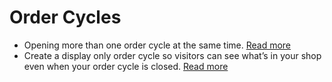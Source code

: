 # Order Cycles

* Opening more than one order cycle at the same time. [Read more](opening-more-than-one-order-cycle.md)
* Create a display only order cycle so visitors can see what’s in your shop even when your order cycle is closed. [Read more](display-only-order-cycles.md)

